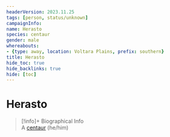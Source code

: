 ```yaml
---
headerVersion: 2023.11.25
tags: [person, status/unknown]
campaignInfo:
name: Herasto
species: centaur
gender: male
whereabouts:
- {type: away, location: Voltara Plains, prefix: southern}
title: Herasto
hide_toc: true
hide_backlinks: true
hide: [toc]
---
```

# Herasto
>[!info]+ Biographical Info  
> A [centaur](<../../species/children-of-the-divine/centaurs/centaurs.md>) (he/him)  
>> 

